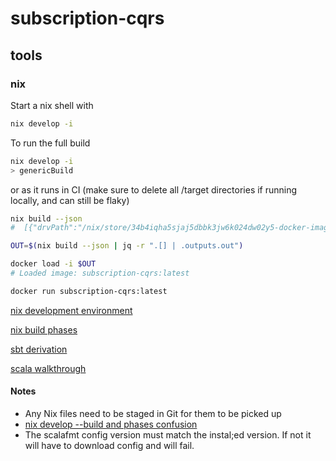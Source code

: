 # subscription-cqrs

## tools

### nix

Start a nix shell with

```sh
nix develop -i
```

To run the full build

```sh
nix develop -i
> genericBuild
```

or as it runs in CI (make sure to delete all /target directories if running locally, and can still be flaky)

```sh
nix build --json
#  [{"drvPath":"/nix/store/34b4iqha5sjaj5dbbk3jw6k024dw02y5-docker-image-subscription-cqrs.tar.gz.drv","outputs":{"out":"/nix/store/dhmjfmlfp2pjsp2i0jkssa4kn2xqn6pm-docker-image-subscription-cqrs.tar.gz"}}]

OUT=$(nix build --json | jq -r ".[] | .outputs.out")

docker load -i $OUT
# Loaded image: subscription-cqrs:latest

docker run subscription-cqrs:latest
```

[nix development environment](https://nixos.wiki/wiki/Development_environment_with_nix-shell)

[nix build phases](https://nixos.org/manual/nixpkgs/stable/#sec-stdenv-phases)

[sbt derivation](https://github.com/zaninime/sbt-derivation)

[scala walkthrough](https://github.com/gvolpe/sbt-nix.g8#docker-images)

#### Notes

- Any Nix files need to be staged in Git for them to be picked up
- [nix develop --build and phases confusion](https://github.com/NixOS/nix/issues/6202)
- The scalafmt config version must match the instal;ed version. If not it will have to download config and will fail.
